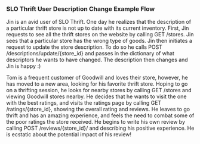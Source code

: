 ### SLO Thrift User Description Change Example Flow
Jin is an avid user of SLO Thrift. One day he realizes that the description of a particular thrift store is not up to date with its current inventory. First, Jin requests to see all the thrift stores on the website by calling GET /stores. Jin sees that a particular store has the wrong type of goods. Jin then initiates a request to update the store description. To do so he calls POST /descriptions/update/{store_id} and passes in the dictionary of what descriptors he wants to have changed. The description then changes and Jin is happy :) 

Tom is a frequent customer of Goodwill and loves their store, however, he has moved to a new area, looking for his favorite thrift store. Hoping to go on a thrifting session, he looks for nearby stores by calling GET /stores and viewing Goodwill stores nearby. He decides that he wants to visit the one with the best ratings, and visits the ratings page by calling GET /ratings/{store_id}, showing the overall rating and reviews. He leaves to go thrift and has an amazing experience, and feels the need to combat some of the poor ratings the store received. He begins to write his own review by calling POST /reviews/{store_id}/ and describing his positive experience. He is ecstatic about the potential impact of his review!
